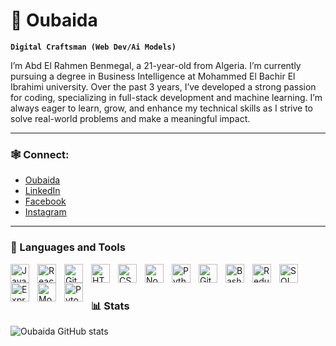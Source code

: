 # 🎉 Oubaida

**`Digital Craftsman (Web Dev/Ai Models)`**

I’m Abd El Rahmen Benmegal, a 21-year-old from
Algeria. I’m currently pursuing a degree in Business Intelligence at Mohammed El Bachir El Ibrahimi university.
Over the past 3 years, I’ve developed a strong passion for coding,
specializing in full-stack development and machine learning. I’m
always eager to learn, grow, and enhance my technical skills as I
strive to solve real-world problems and make a meaningful impact.

---

### 🕸 Connect:

- <a href="https://oubaida.vercel.app/" target="_blank">Oubaida</a>
- <a href="https://www.linkedin.com/in/benmegal-abdelrahmen-6107602a9/" target="_blank">LinkedIn</a>
- <a href="https://www.facebook.com/bng.abdo.77" target="_blank">Facebook</a>
- <a href="https://www.instagram.com/abd_r7men_/" target="_blank">Instagram</a>

---

### 🧰 Languages and Tools

<img align="left" alt="JavaScript" width="30px" style="padding-right:10px;" src="https://cdn.jsdelivr.net/gh/devicons/devicon@latest/icons/javascript/javascript-original.svg"/>
<img align="left" alt="React" width="30px" style="padding-right:10px;" src="https://cdn.jsdelivr.net/gh/devicons/devicon@latest/icons/react/react-original.svg" />
<img align="left" alt="Git" width="30px" style="padding-right:10px;" src="https://cdn.jsdelivr.net/gh/devicons/devicon/icons/git/git-original.svg" />
<img align="left" alt="HTML" width="30px" style="padding-right:10px;" src="https://cdn.jsdelivr.net/gh/devicons/devicon/icons/html5/html5-plain.svg" />
<img align="left" alt="CSS" width="30px" style="padding-right:10px;" src="https://cdn.jsdelivr.net/gh/devicons/devicon/icons/css3/css3-plain.svg" />
<img align="left" alt="NodeJS" width="30px" style="padding-right:10px;" src="https://cdn.jsdelivr.net/gh/devicons/devicon/icons/nodejs/nodejs-original.svg" />
<img align="left" alt="Python" width="30px" style="padding-right:10px;" src="https://cdn.jsdelivr.net/gh/devicons/devicon/icons/python/python-plain.svg" />
<img align="left" alt="GitHub" width="30px" style="padding-right:10px;" src="https://cdn.jsdelivr.net/gh/devicons/devicon/icons/github/github-original.svg" />
<img align="left" alt="Bash" width="30px" style="padding-right:10px;" src="https://cdn.jsdelivr.net/gh/devicons/devicon/icons/bash/bash-original.svg" />
<img align="left" alt="Redux" width="30px" style="padding-right:10px;" src="https://cdn.jsdelivr.net/gh/devicons/devicon@latest/icons/redux/redux-original.svg" />
<img  align="left" alt="SQL" width="30px" style="padding-right:10px;"  src="https://cdn.jsdelivr.net/gh/devicons/devicon@latest/icons/azuresqldatabase/azuresqldatabase-original.svg" />
<img  align="left" alt="Express" width="30px" style="padding-right:10px;"  src="https://cdn.jsdelivr.net/gh/devicons/devicon@latest/icons/express/express-original.svg" />
<img  align="left" alt="Mongodb" width="30px" style="padding-right:10px;"  src="https://cdn.jsdelivr.net/gh/devicons/devicon@latest/icons/mongodb/mongodb-original.svg" />
<img  align="left" alt="Pytorch" width="30px" style="padding-right:10px;"  src="https://cdn.jsdelivr.net/gh/devicons/devicon@latest/icons/pytorch/pytorch-original.svg" />

          
<br />


#

### 📊 Stats

![Oubaida GitHub stats](https://github-readme-stats.vercel.app/api?username=Abd-El-Rahmen&show_icons=true&theme=gruvbox)


